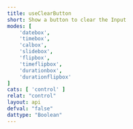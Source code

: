 ```yaml
---
title: useClearButton
short: Show a button to clear the Input
modes: [
	'datebox',
	'timebox',
	'calbox',
	'slidebox',
	'flipbox',
	'timeflipbox',
	'durationbox',
	'durationflipbox'
]
cats: [ 'control' ]
relat: "control"
layout: api
defval: "false"
dattype: "Boolean"
---
```



